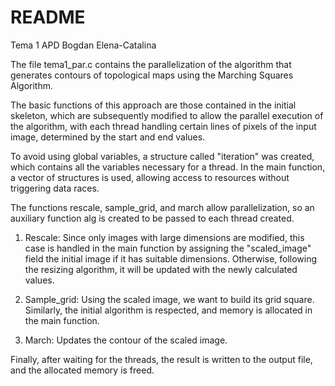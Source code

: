 # README

Tema 1 APD
Bogdan Elena-Catalina

The file tema1_par.c contains the parallelization of the algorithm that generates contours of topological maps using the Marching Squares Algorithm.

The basic functions of this approach are those contained in the initial skeleton, which are subsequently modified to allow the parallel execution of the algorithm, with each thread handling certain lines of pixels of the input image, determined by the start and end values.

To avoid using global variables, a structure called "iteration" was created, which contains all the variables necessary for a thread. In the main function, a vector of structures is used, allowing access to resources without triggering data races.

The functions rescale, sample_grid, and march allow parallelization, so an auxiliary function alg is created to be passed to each thread created.

1. Rescale: Since only images with large dimensions are modified, this case is handled in the main function by assigning the "scaled_image" field the initial image if it has suitable dimensions. Otherwise, following the resizing algorithm, it will be updated with the newly calculated values.

2. Sample_grid: Using the scaled image, we want to build its grid square. Similarly, the initial algorithm is respected, and memory is allocated in the main function.

3. March: Updates the contour of the scaled image.

Finally, after waiting for the threads, the result is written to the output file, and the allocated memory is freed.
